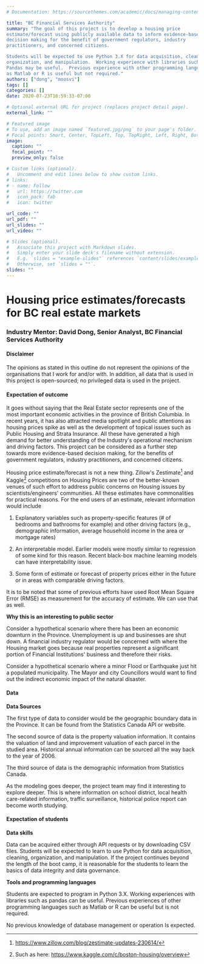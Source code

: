 ```yaml
---
# Documentation: https://sourcethemes.com/academic/docs/managing-content/

title: "BC Financial Services Authority"
summary: "The goal of this project is to develop a housing price
estimate/forecast using publicly available data to inform evidence-based
decision making for the benefit of government regulators, industry
practitioners, and concerned citizens.  

Students will be expected to use Python 3.X for data acquisition, cleaning,
organization, and manipulation.  Working experience with libraries such as
Pandas may be useful.  Previous experience with other programming languages such
as Matlab or R is useful but not required."
authors: ["dong", "moosvi"]
tags: []
categories: []
date: 2020-07-23T16:59:33-07:00

# Optional external URL for project (replaces project detail page).
external_link: ""

# Featured image
# To use, add an image named `featured.jpg/png` to your page's folder.
# Focal points: Smart, Center, TopLeft, Top, TopRight, Left, Right, BottomLeft, Bottom, BottomRight.
image:
  caption: ""
  focal_point: ""
  preview_only: false

# Custom links (optional).
#   Uncomment and edit lines below to show custom links.
# links:
# - name: Follow
#   url: https://twitter.com
#   icon_pack: fab
#   icon: twitter

url_code: ""
url_pdf: ""
url_slides: ""
url_video: ""

# Slides (optional).
#   Associate this project with Markdown slides.
#   Simply enter your slide deck's filename without extension.
#   E.g. `slides = "example-slides"` references `content/slides/example-slides.md`.
#   Otherwise, set `slides = ""`.
slides: ""
---
```


# Housing price estimates/forecasts for BC real estate markets

### Industry Mentor: David Dong, Senior Analyst, BC Financial Services Authority

#### Disclaimer

The opinions as stated in this outline do not represent the opinions of
the organisations that I work for and/or with. In addition, all data
that is used in this project is open-sourced; no privileged data is used
in the project.

#### Expectation of outcome

It goes without saying that the Real Estate sector represents one of the
most important economic activities in the province of British Columbia.
In recent years, it has also attracted media spotlight and public
attentions as housing prices spike as well as the development of topical
issues such as Public Housing and Strata Insurance. All these have
generated a high demand for better understanding of the Industry's
operational mechanism and driving factors. This project can be
considered as a further step towards more evidence-based decision
making, for the benefits of government regulators, industry
practitioners, and concerned citizens.

Housing price estimate/forecast is not a new thing. Zillow's
Zestimate[^1] and Kaggle[^2] competitions on Housing Prices are two of
the better-known venues of such effort to address public concerns on
Housing issues by scientists/engineers' communities. All these estimates
have commonalities for practical reasons. For the end users of an
estimate, relevant information would include

1. Explanatory variables such as property-specific features (\# of
bedrooms and bathrooms for example) and other driving factors (e.g.,
demographic information, average household income in the area or
mortgage rates)

2. An interpretable model. Earlier models were mostly similar to
regression of some kind for this reason. Recent black-box machine
learning models can have interpretability issue.

3. Some form of estimate or forecast of property prices either in the
future or in areas with comparable driving factors.

It is to be noted that some of previous efforts have used Root Mean
Square Error (RMSE) as measurement for the accuracy of estimate. We can
use that as well.

**Why this is an interesting to public sector**

Consider a hypothetical scenario where there has been an economic
downturn in the Province. Unemployment is up and businesses are shut
down. A financial industry regulator would be concerned with where the
Housing market goes because real properties represent a significant
portion of Financial Institutions' business and therefore their risks.

Consider a hypothetical scenario where a minor Flood or Earthquake just
hit a populated municipality. The Mayor and city Councillors would want
to find out the indirect economic impact of the natural disaster.

#### Data

**Data Sources**

The first type of data to consider would be the geographic boundary data
in the Province. It can be found from the Statistics Canada API or
website.

The second source of data is the property valuation information. It
contains the valuation of land and improvement valuation of each parcel
in the studied area. Historical annual information can be sourced all
the way back to the year of 2006.

The third source of data is the demographic information from Statistics
Canada.

As the modeling goes deeper, the project team may find it interesting to
explore deeper. This is where information on school district, local
health care-related information, traffic surveillance, historical police
report can become worth studying.

#### Expectation of students

**Data skills**

Data can be acquired either through API requests or by downloading CSV
files. Students will be expected to learn to use Python for data
acquisition, cleaning, organization, and manipulation. If the project
continues beyond the length of the boot camp, it is reasonable for the
students to learn the basics of data integrity and data governance.

**Tools and programming languages**

Students are expected to program in Python 3.X. Working experiences with
libraries such as pandas can be useful. Previous experiences of other
programming languages such as Matlab or R can be useful but is not
required.

No previous knowledge of database management or operation Is expected.

[^1]: <https://www.zillow.com/blog/zestimate-updates-230614/>

[^2]: Such as here: <https://www.kaggle.com/c/boston-housing/overview>
